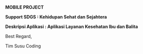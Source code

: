 **MOBILE PROJECT**

**Support SDGS : Kehidupan Sehat dan Sejahtera**

**Deskripsi Aplikasi : Aplikasi Layanan Kesehatan Ibu dan Balita**

Best Regard,

Tim Susu Coding

